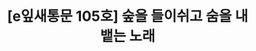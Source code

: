 ---
href: 'https://stib.ee/W6W1#new_tab'
title: '[e잎새통문 105호] 숲을 들이쉬고 숨을 내뱉는 노래'
img: '/_assets/105.jpg'
---